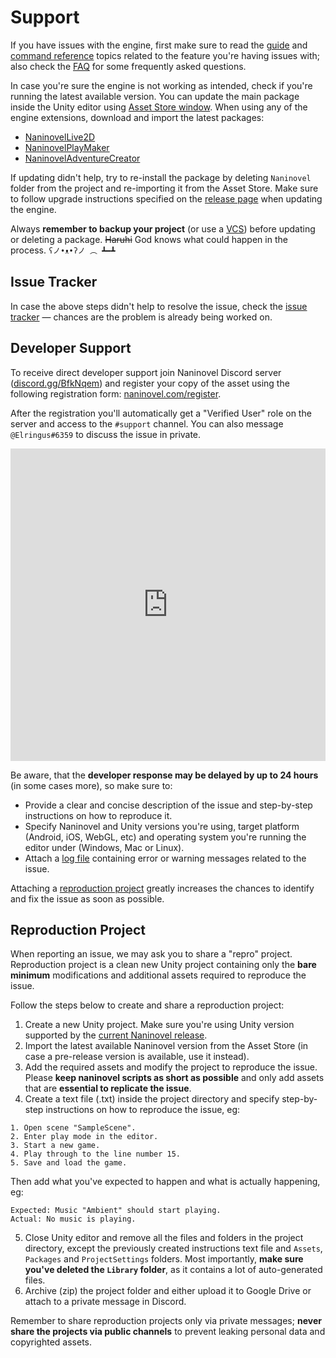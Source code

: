 # Support

If you have issues with the engine, first make sure to read the [guide](/guide/) and [command reference](/api/) topics related to the feature you're having issues with; also check the [FAQ](/faq/) for some frequently asked questions.

In case you're sure the engine is not working as intended, check if you're running the latest available version. You can update the main package inside the Unity editor using [Asset Store window](https://docs.unity3d.com/Manual/AssetStore.html). When using any of the engine extensions, download and import the latest packages:

- [NaninovelLive2D](https://github.com/Elringus/NaninovelLive2D/raw/master/NaninovelLive2D.unitypackage)
- [NaninovelPlayMaker](https://github.com/Elringus/NaninovelPlayMaker/raw/master/NaninovelPlayMaker.unitypackage)
- [NaninovelAdventureCreator](https://github.com/Elringus/NaninovelAdventureCreator/raw/master/NaninovelAdventureCreator.unitypackage)

If updating didn't help, try to re-install the package by deleting `Naninovel` folder from the project and re-importing it from the Asset Store. Make sure to follow upgrade instructions specified on the [release page](https://github.com/Elringus/NaninovelWeb/releases) when updating the engine.

Always **remember to backup your project** (or use a [VCS](https://en.wikipedia.org/wiki/Version_control)) before updating or deleting a package. ~~Haruhi~~ God knows what could happen in the process. `ʕノ•ᴥ•ʔノ ︵ ┻━┻`

## Issue Tracker

In case the above steps didn't help to resolve the issue, check the [issue tracker](https://github.com/Elringus/NaninovelWeb/issues?q=is%3Aissue+label%3Abug) — chances are the problem is already being worked on.

## Developer Support

To receive direct developer support join Naninovel Discord server ([discord.gg/BfkNqem](https://discord.gg/BfkNqem)) and register your copy of the asset using the following registration form: [naninovel.com/register](https://naninovel.com/register/).

After the registration you'll automatically get a "Verified User" role on the server and access to the `#support` channel. You can also message `@Elringus#6359` to discuss the issue in private.

<iframe src="https://discordapp.com/widget?id=545676116871086080&theme=dark" width="100%" height="500" allowtransparency="true" frameborder="0"></iframe>

Be aware, that the **developer response may be delayed by up to 24 hours** (in some cases more), so make sure to:
 - Provide a clear and concise description of the issue and step-by-step instructions on how to reproduce it.
 - Specify Naninovel and Unity versions you're using, target platform (Android, iOS, WebGL, etc) and operating system you're running the editor under (Windows, Mac or Linux).
 - Attach a [log file](https://docs.unity3d.com/Manual/LogFiles.html) containing error or warning messages related to the issue.
 
Attaching a [reproduction project](/support/#reproduction-project) greatly increases the chances to identify and fix the issue as soon as possible.

## Reproduction Project

When reporting an issue, we may ask you to share a "repro" project. Reproduction project is a clean new Unity project containing only the **bare minimum** modifications and additional assets required to reproduce the issue. 

Follow the steps below to create and share a reproduction project:

1. Create a new Unity project. Make sure you're using Unity version supported by the [current Naninovel release](https://github.com/Elringus/NaninovelWeb/releases).
2. Import the latest available Naninovel version from the Asset Store (in case a pre-release version is available, use it instead).
3. Add the required assets and modify the project to reproduce the issue. Please **keep naninovel scripts as short as possible** and only add assets that are **essential to replicate the issue**.
4. Create a text file (.txt) inside the project directory and specify step-by-step instructions on how to reproduce the issue, eg:

```
1. Open scene "SampleScene".
2. Enter play mode in the editor.
3. Start a new game.
4. Play through to the line number 15.
5. Save and load the game.
```

Then add what you've expected to happen and what is actually happening, eg:

```
Expected: Music "Ambient" should start playing.
Actual: No music is playing.
```

5. Close Unity editor and remove all the files and folders in the project directory, except the previously created instructions text file and `Assets`, `Packages` and `ProjectSettings` folders. Most importantly, **make sure you've deleted the `Library` folder**, as it contains a lot of auto-generated files.
6. Archive (zip) the project folder and either upload it to Google Drive or attach to a private message in Discord.

Remember to share reproduction projects only via private messages; **never share the projects via public channels** to prevent leaking personal data and copyrighted assets.
